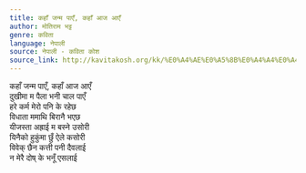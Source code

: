 ```yaml
---
title: कहाँ जन्म पाएँ, कहाँ आज आएँ
author: मोतिराम भट्ट
genre: कविता
language: नेपाली
source: नेपाली - कविता कोश
source_link: http://kavitakosh.org/kk/%E0%A4%AE%E0%A5%8B%E0%A4%A4%E0%A4%BF%E0%A4%B0%E0%A4%BE%E0%A4%AE_%E0%A4%AD%E0%A4%9F%E0%A5%8D%E0%A4%9F
---
```


कहाँ जन्म पाएँ, कहाँ आज आएँ  
दुखीमा म पैला भनी चाल पाएँ  
हरे कर्म मेरो पनि के रहेछ  
विधाता ममाथि बिरानै भएछ  
यीजस्ता अह्राई म बस्ने उसोरी  
यिनैको हुकुंमा छुँ ऐले कसोरी  
विवेक् छैन कत्ती पनी दैवलाई  
न मेरै दोष् के भनूँ एसलाई

